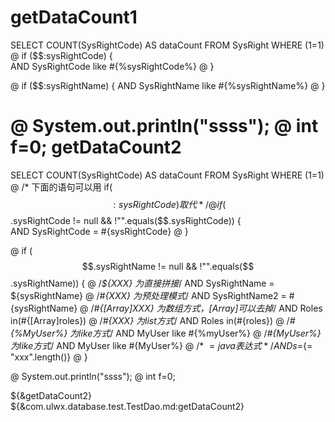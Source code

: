 
getDataCount1
===
SELECT COUNT(SysRightCode) AS dataCount FROM SysRight WHERE (1=1)  
@ if ($$:sysRightCode) {  
 AND SysRightCode like #{%sysRightCode%}
@ }

@ if ($$:sysRightName) {
 AND SysRightName like #{%sysRightName%}
@ }

@ System.out.println("ssss");
@ int f=0;
getDataCount2
===
SELECT COUNT(SysRightCode) AS dataCount FROM SysRight WHERE (1=1)  
@ /* 下面的语句可以用  if($$:sysRightCode) 取代 */
@ if ($$.sysRightCode != null && !"".equals($$.sysRightCode)) {  
 AND SysRightCode = #{sysRightCode}
@ }

@ if ($$.sysRightName != null && !"".equals($$.sysRightName)) {
@ /*${XXX} 为直接拼接*/
 AND SysRightName = ${sysRightName}
@ /*#{XXX} 为预处理模式*/
 AND SysRightName2 = #{sysRightName}
@ /*#{[Array]XXX} 为数组方式，[Array]可以去掉*/
 AND Roles in(#{[Array]roles})
@ /*#{XXX} 为list方式*/
 AND Roles in(#{roles})
@ /*#{%MyUser%} 为like方式*/
 AND MyUser like #{%myUser%}
@ /*#{MyUser%} 为like方式*/
 AND MyUser like #{MyUser%}
@ /* ${=java表达式}*/
 AND s=${=  "xxx".length()}
@ }

@ System.out.println("ssss");
@ int f=0;

${&getDataCount2}
${&com.ulwx.database.test.TestDao.md:getDataCount2}